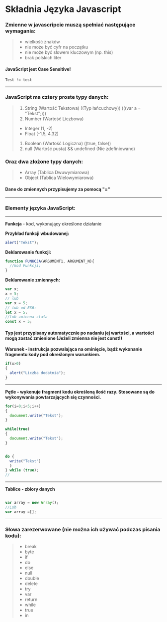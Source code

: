 # Składnia Języka Javascript

### Zmienne w javascripcie muszą spełniać następujące wymagania:

> -   wielkość znaków
> -   nie może być cyfr na początku
> -   nie może być słowem kluczowym (np. this)
> -   brak polskich liter

#### JavaScript jest Case Sensitive!

```JavaScript
Test != test
```

* * *

### JavaScript ma cztery proste typy danych:

> 1.  String (Wartość Tekstowa) ((Typ łańcuchowy)) (((var a = "Tekst";)))
> 2.  Number (Wartość Liczbowa)
>
> -   Integer (1, -2)
> -   Float (-1.5, 4.32)
>
> 1.  Boolean (Wartość Logiczna) ((true, false))
> 2.  null (Wartość pusta) && undefined (Nie zdefiniowano)

### Oraz dwa złożone typy danych:

> -   Array (Tablica Dwuwymiarowa)
> -   Object (Tablica Wielowymiarowa)

#### Dane do zmiennych przypisujemy za pomocą "="

* * *

### Elementy języka JavaScript:

* * *

**Funkcja** - kod, wykonujący określone działanie

**Przykład funkcji wbudowanej:**

```javascript
alert("Tekst");
```

**Deklarowanie funkcji:**

```javascript
function FUNKCJA(ARGUMENT1, ARGUMENT_N){
  //kod Funkcji;
}
```

**Deklarowanie zmiennych:**

```JavaScript
var x;
x = 5;
// lub
var x = 5;
// lub od ES6:
let x = 5;
//lub zmienna stała
const x = 5;
```

#### Typ jest przypisany automatycznie po nadaniu jej wartości, a wartości mogą zostać zmienione (Jeżeli zmienna nie jest const!)

**Warunek - instrukcja pozwalająca na ominięcie, bądź wykonanie fragmentu kody pod określonym warunkiem.**

```JavaScript
if(x>0)
{
  alert("Liczba dodatnia");
}
```

* * *

**Pętle - wykonuje fragment kodu określoną ilość razy. Stosowane są do wykonywania powtarzających się czynności.**

```JavaScript
for(i=0;i<5;i++)
{
  document.write("Tekst");
}
```

```JavaScript
while(true)
{
  document.write("Tekst");
}
```

```JavaScript

do {
  write("Tekst")
  )
} while (true);
//

```

* * *

**Tablice - zbiory danych**

```JavaScript

var array = new Array();
//Lub
var array =[];
```

* * *



### Słowa zarezerwowane (nie można ich używać podczas pisania kodu):
> - break
> - byte
> - if
> - do
> - else
> - null
> - double
> - delete
> - try
> - var
> - return
> - while
> - true
> - in
